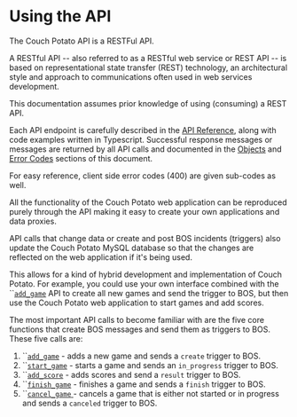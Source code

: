 # Using the API

The Couch Potato API is a RESTFul API.

A RESTful API -- also referred to as a RESTful web service or REST API -- is based on representational state transfer \(REST\) technology, an architectural style and approach to communications often used in web services development.

This documentation assumes prior knowledge of using \(consuming\) a REST API.

Each API endpoint is carefully described in the [API Reference](api-reference/), along with code examples written in Typescript. Successful response messages or messages are returned by all API calls and documented in the [Objects](api-reference/objects.md) and [Error Codes](api-reference/error-codes.md) sections of this document.

For easy reference, client side error codes \(400\) are given sub-codes as well.

All the functionality of the Couch Potato web application can be reproduced purely through the API making it easy to create your own applications and data proxies.

API calls that change data or create and post BOS incidents \(triggers\) also update the Couch Potato MySQL database so that the changes are reflected on the web application if it's being used.

This allows for a kind of hybrid development and implementation of Couch Potato. For example, you could use your own interface combined with the ``[`add_game`]() API to create all new games and send the trigger to BOS, but then use the Couch Potato web application to start games and add scores.

The most important API calls to become familiar with are the five core functions that create BOS messages and send them as triggers to BOS. These five calls are:

1. \`\`[`add_game`]() - adds a new game and sends a `create` trigger to BOS.
2. \`\`[`start_game`]() - starts a game and sends an `in_progress` trigger to BOS.
3. \`\`[`add_score`]() - adds scores and send a `result` trigger to BOS.
4. \`\`[`finish_game`]() - finishes a game and sends a `finish` trigger to BOS.
5. \`\`[`cancel_game` ]()- cancels a game that is either not started or in progress and sends a `canceled` trigger to BOS.

